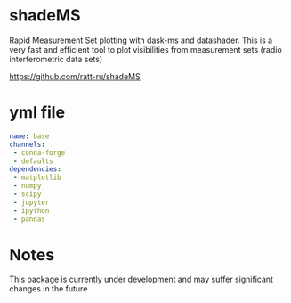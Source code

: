 # shadeMS

Rapid Measurement Set plotting with dask-ms and datashader. This is a very fast and efficient tool to plot visibilities from measurement sets (radio interferometric data sets)

https://github.com/ratt-ru/shadeMS

# yml file

```yml
name: base
channels:
 - conda-forge
 - defaults
dependencies:
 - matplotlib
 - numpy
 - scipy
 - jupyter
 - ipython
 - pandas
```

# Notes

This package is currently under development and may suffer significant changes in the future
